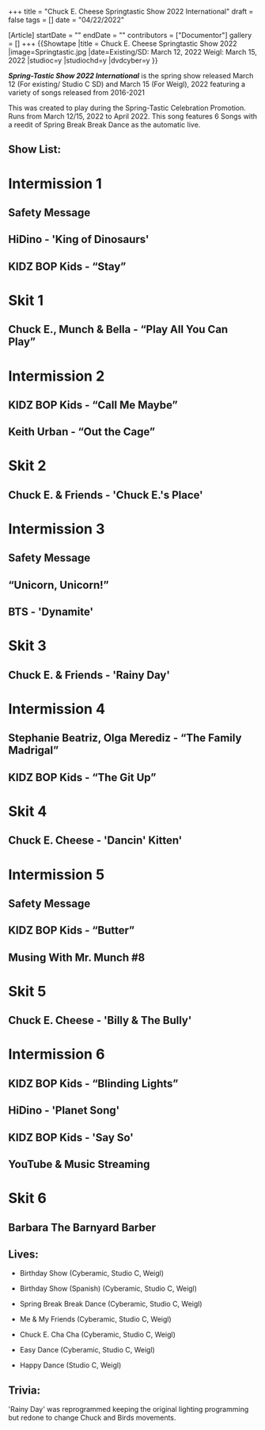 +++
title = "Chuck E. Cheese Springtastic Show 2022 International"
draft = false
tags = []
date = "04/22/2022"

[Article]
startDate = ""
endDate = ""
contributors = ["Documentor"]
gallery = []
+++
{{Showtape
|title = Chuck E. Cheese Springtastic Show 2022
|image=Springtastic.jpg
|date=Existing/SD: March 12, 2022 Weigl: March 15, 2022
|studioc=y
|studiochd=y
|dvdcyber=y
}}

<b><i>Spring-Tastic Show 2022 International</b></i> is the spring show released March 12 (For existing/ Studio C SD) and March 15 (For Weigl), 2022 featuring a variety of songs released from 2016-2021

This was created to play during the Spring-Tastic Celebration Promotion. Runs from March 12/15, 2022 to April 2022. This song features 6 Songs with a reedit of Spring Break Break Dance as the automatic live.

<h2> Show List: </h2>

# <b>Intermission 1</b> 
## Safety Message
## HiDino - 'King of Dinosaurs'
## KIDZ BOP Kids - “Stay”
# <b>Skit 1</b>
## Chuck E., Munch & Bella - “Play All You Can Play” 
# <b>Intermission 2</b>  
## KIDZ BOP Kids - “Call Me Maybe” 
## Keith Urban - “Out the Cage” 
# <b>Skit 2</b>
## Chuck E. & Friends - 'Chuck E.'s Place' 
# <b>Intermission 3</b>  
## Safety Message 
## “Unicorn, Unicorn!” 
## BTS - 'Dynamite' 
# <b>Skit 3</b>
## Chuck E. & Friends - 'Rainy Day' 
# <b>Intermission 4</b>  
## Stephanie Beatriz, Olga Merediz - “The Family Madrigal” 
## KIDZ BOP Kids - “The Git Up” 
# <b>Skit 4</b>
## Chuck E. Cheese - 'Dancin' Kitten' 
# <b>Intermission 5</b>  
## Safety Message  
## KIDZ BOP Kids - “Butter” 
## Musing With Mr. Munch #8 
# <b>Skit 5</b>
## Chuck E. Cheese - 'Billy & The Bully' 
# <b>Intermission 6</b>  
## KIDZ BOP Kids - “Blinding Lights” 
## HiDino - 'Planet Song' 
## KIDZ BOP Kids - 'Say So' 
## YouTube & Music Streaming 
# <b>Skit 6</b>
## Barbara The Barnyard Barber

<h2> Lives: </h2>

* Birthday Show (Cyberamic, Studio C, Weigl)
* Birthday Show (Spanish) (Cyberamic, Studio C, Weigl)

* Spring Break Break Dance (Cyberamic, Studio C, Weigl)
* Me & My Friends (Cyberamic, Studio C, Weigl)
* Chuck E. Cha Cha (Cyberamic, Studio C, Weigl)
* Easy Dance (Cyberamic, Studio C, Weigl)
* Happy Dance (Studio C, Weigl)

<h2> Trivia: </h2>
'Rainy Day' was reprogrammed keeping the original lighting programming but redone to change Chuck and Birds movements.